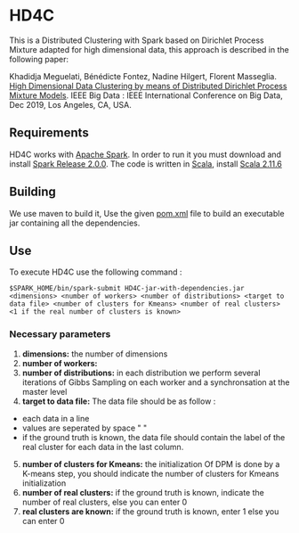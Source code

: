 # HD4C

This is a Distributed Clustering with Spark based on Dirichlet Process Mixture adapted for high dimensional data, this approach is described in the following paper:

Khadidja Meguelati, Bénédicte Fontez, Nadine Hilgert, Florent Masseglia. [High Dimensional Data Clustering by means of Distributed Dirichlet Process Mixture Models](). IEEE Big Data : IEEE International Conference on Big Data, Dec 2019, Los Angeles, CA, USA.

## Requirements
HD4C works with [Apache Spark](http://spark.apache.org). In order to run it you must download and install [Spark Release 2.0.0](https://spark.apache.org/releases/spark-release-2-0-0.html).
The code is written in [Scala](https://www.scala-lang.org/), install [Scala 2.11.6](https://www.scala-lang.org/download/2.11.6.html)

## Building
We use maven to build it, Use the given [pom.xml](https://github.com/anonymeDoc/HD4C/blob/master/pom.xml) file to build an executable jar containing all the dependencies.

## Use
To execute HD4C use the following command :
```
$SPARK_HOME/bin/spark-submit HD4C-jar-with-dependencies.jar <dimensions> <number of workers> <number of distributions> <target to data file> <number of clusters for Kmeans> <number of real clusters> <1 if the real number of clusters is known>
```
### Necessary parameters 
1. **dimensions:** the number of dimensions
2. **number of workers:**
3. **number of distributions:** in each distribution we perform several iterations of Gibbs Sampling on each worker and a synchronsation at the master level  
4. **target to data file:** The data file should be as follow :
  * each data in a line
  * values are seperated by space " "
  * if the ground truth is known, the data file should contain the label of the real cluster for each data in the last column.
5. **number of clusters for Kmeans:** the initialization Of DPM is done by a K-means step, you should indicate the number of clusters for Kmeans initialization
6. **number of real clusters:** if the ground truth is known, indicate the number of real clusters, else you can enter 0 
7. **real clusters are known:** if the ground truth is known, enter 1 else you can enter 0
